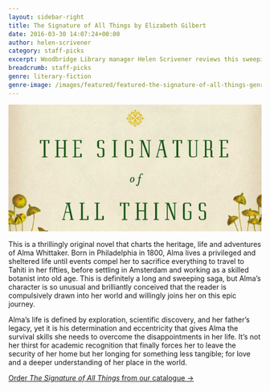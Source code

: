```yaml
---
layout: sidebar-right
title: The Signature of All Things by Elizabeth Gilbert
date: 2016-03-30 14:07:24+00:00
author: helen-scrivener
category: staff-picks
excerpt: Woodbridge Library manager Helen Scrivener reviews this sweeping saga.
breadcrumb: staff-picks
genre: literary-fiction
genre-image: /images/featured/featured-the-signature-of-all-things-genre.jpg
---
```

![The Signature of All Things by Elizabeth Gilbert](/images/featured/featured-the-signature-of-all-things.jpg)

This is a thrillingly original novel that charts the heritage, life and adventures of Alma Whittaker. Born in Philadelphia in 1800, Alma lives a privileged and sheltered life until events compel her to sacrifice everything to travel to Tahiti in her fifties, before settling in Amsterdam and working as a skilled botanist into old age. This is definitely a long and sweeping saga, but Alma’s character is so unusual and brilliantly conceived that the reader is compulsively drawn into her world and willingly joins her on this epic journey.

Alma’s life is defined by exploration, scientific discovery, and her father’s legacy, yet it is his determination and eccentricity that gives Alma the survival skills she needs to overcome the disappointments in her life. It’s not her thirst for academic recognition that finally forces her to leave the security of her home but her longing for something less tangible; for love and a deeper understanding of her place in the world.

[Order <cite>The Signature of All Things</cite> from our catalogue →](https://suffolk.spydus.co.uk/cgi-bin/spydus.exe/ENQ/OPAC/BIBENQ/20137112?QRY=CTIBIB%3C%20IRN(25013925)&QRYTEXT=The%20signature%20of%20all%20things)
